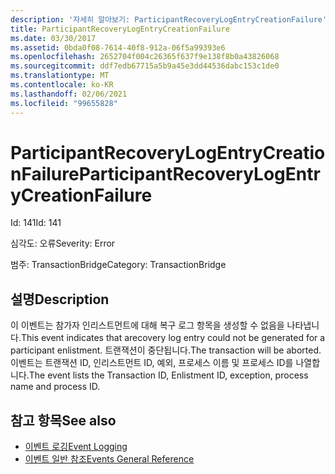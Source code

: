 ```yaml
---
description: '자세히 알아보기: ParticipantRecoveryLogEntryCreationFailure'
title: ParticipantRecoveryLogEntryCreationFailure
ms.date: 03/30/2017
ms.assetid: 0bda0f08-7614-40f8-912a-06f5a99393e6
ms.openlocfilehash: 2652704f004c26365f637f9e138f8b0a43826068
ms.sourcegitcommit: ddf7edb67715a5b9a45e3dd44536dabc153c1de0
ms.translationtype: MT
ms.contentlocale: ko-KR
ms.lasthandoff: 02/06/2021
ms.locfileid: "99655828"
---
```

# <a name="participantrecoverylogentrycreationfailure"></a><span data-ttu-id="68883-103">ParticipantRecoveryLogEntryCreationFailure</span><span class="sxs-lookup"><span data-stu-id="68883-103">ParticipantRecoveryLogEntryCreationFailure</span></span>

<span data-ttu-id="68883-104">Id: 141</span><span class="sxs-lookup"><span data-stu-id="68883-104">Id: 141</span></span>  
  
 <span data-ttu-id="68883-105">심각도: 오류</span><span class="sxs-lookup"><span data-stu-id="68883-105">Severity: Error</span></span>  
  
 <span data-ttu-id="68883-106">범주: TransactionBridge</span><span class="sxs-lookup"><span data-stu-id="68883-106">Category: TransactionBridge</span></span>  
  
## <a name="description"></a><span data-ttu-id="68883-107">설명</span><span class="sxs-lookup"><span data-stu-id="68883-107">Description</span></span>  

 <span data-ttu-id="68883-108">이 이벤트는 참가자 인리스트먼트에 대해 복구 로그 항목을 생성할 수 없음을 나타냅니다.</span><span class="sxs-lookup"><span data-stu-id="68883-108">This event indicates that arecovery log entry could not be generated for a participant enlistment.</span></span> <span data-ttu-id="68883-109">트랜잭션이 중단됩니다.</span><span class="sxs-lookup"><span data-stu-id="68883-109">The transaction will be aborted.</span></span> <span data-ttu-id="68883-110">이벤트는 트랜잭션 ID, 인리스트먼트 ID, 예외, 프로세스 이름 및 프로세스 ID를 나열합니다.</span><span class="sxs-lookup"><span data-stu-id="68883-110">The event lists the Transaction ID, Enlistment ID, exception, process name and process ID.</span></span>  
  
## <a name="see-also"></a><span data-ttu-id="68883-111">참고 항목</span><span class="sxs-lookup"><span data-stu-id="68883-111">See also</span></span>

- [<span data-ttu-id="68883-112">이벤트 로깅</span><span class="sxs-lookup"><span data-stu-id="68883-112">Event Logging</span></span>](index.md)
- [<span data-ttu-id="68883-113">이벤트 일반 참조</span><span class="sxs-lookup"><span data-stu-id="68883-113">Events General Reference</span></span>](events-general-reference.md)
